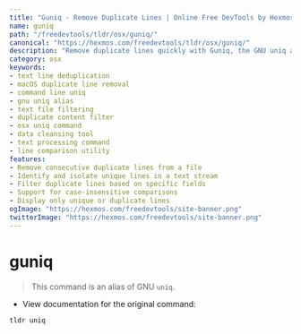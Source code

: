 ```yaml
---
title: "Guniq - Remove Duplicate Lines | Online Free DevTools by Hexmos"
name: guniq
path: "/freedevtools/tldr/osx/guniq/"
canonical: "https://hexmos.com/freedevtools/tldr/osx/guniq/"
description: "Remove duplicate lines quickly with Guniq, the GNU uniq alias. Filter repeated lines in text files, streamlining data processing on macOS. Free online tool, no registration required."
category: osx
keywords:
- text line deduplication
- macOS duplicate line removal
- command line uniq
- gnu uniq alias
- text file filtering
- duplicate content filter
- osx uniq command
- data cleansing tool
- text processing command
- line comparison utility
features:
- Remove consecutive duplicate lines from a file
- Identify and isolate unique lines in a text stream
- Filter duplicate lines based on specific fields
- Support for case-insensitive comparisons
- Display only unique or duplicate lines
ogImage: "https://hexmos.com/freedevtools/site-banner.png"
twitterImage: "https://hexmos.com/freedevtools/site-banner.png"
---
```


# guniq

> This command is an alias of GNU `uniq`.

- View documentation for the original command:

`tldr uniq`
